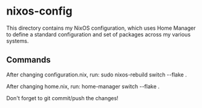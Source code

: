 # nixos-config

This directory contains my NixOS configuration, which uses Home Manager to define a standard configuration and set of packages across my various systems.

## Commands

After changing configuration.nix, run:
sudo nixos-rebuild switch --flake .

After changing home.nix, run:
home-manager switch --flake .

Don't forget to git commit/push the changes!
